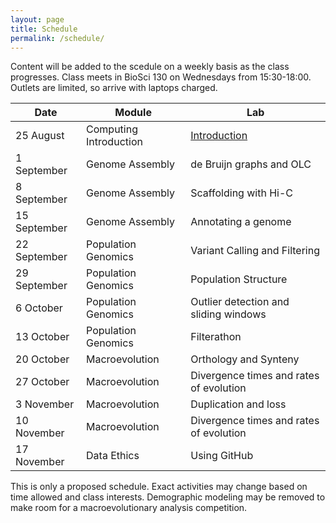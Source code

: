 ```yaml
---
layout: page
title: Schedule
permalink: /schedule/
---
```


Content will be added to the scedule on a weekly basis as the class progresses. Class meets in BioSci 130 on Wednesdays from 15:30-18:00. Outlets are limited, so arrive with laptops charged.

|Date            |Module                          |Lab                                                   |
|----------------|--------------------------------|------------------------------------------------------|
|   25 August    | Computing Introduction         |  [Introduction]({{site.baseurl}}/labs/introduction/) |
|  1 September   | Genome Assembly                |  de Bruijn graphs and OLC                            |
|  8 September   | Genome Assembly                |  Scaffolding with Hi-C                               |
| 15 September   | Genome Assembly                |  Annotating a genome                                 |
| 22 September   | Population Genomics            |  Variant Calling and Filtering                       |
| 29 September   | Population Genomics            |  Population Structure                                |
| 6 October      | Population Genomics            |  Outlier detection and sliding windows               |
| 13 October     | Population Genomics            |  Filterathon                                         |
| 20 October     | Macroevolution            |  Orthology and Synteny               |
| 27 October     | Macroevolution            |  Divergence times and rates of evolution                                          |
| 3 November     | Macroevolution                 |  Duplication and loss                               |
| 10 November    | Macroevolution                 |  Divergence times and rates of evolution                                            |
| 17 November    | Data Ethics                 |  Using GitHub                                             |

This is only a proposed schedule. Exact activities may change based on time allowed and class interests. Demographic modeling may be removed to make room for a macroevolutionary analysis competition.